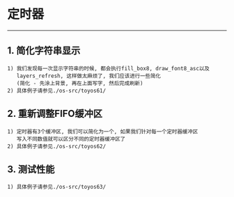 # **定时器** #
*** 


## **1. 简化字符串显示** ##
    1) 我们发现每一次显示字符串的时候, 都会执行fill_box8, draw_font8_asc以及
       layers_refresh, 这样做太麻烦了, 我们应该进行一些简化
       (简化 - 先涂上背景, 再在上面写字, 然后完成刷新)
    2) 具体例子请参见./os-src/toyos61/



## **2. 重新调整FIFO缓冲区** ##
    1) 定时器有3个缓冲区, 我们可以简化为一个, 如果我们针对每一个定时器缓冲区
       写入不同数值就可以区分不同的定时器缓冲区了
    2) 具体例子请参见./os-src/toyos62/


## **3. 测试性能** ##
    1) 具体例子请参见./os-src/toyos63/
